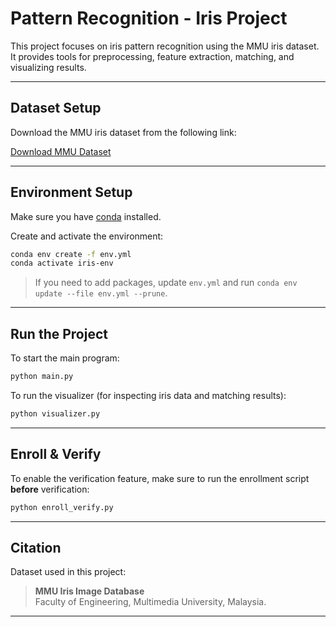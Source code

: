 # Pattern Recognition - Iris Project

This project focuses on iris pattern recognition using the MMU iris dataset. It provides tools for preprocessing, feature extraction, matching, and visualizing results.

---

## Dataset Setup

Download the MMU iris dataset from the following link:

   [Download MMU Dataset](https://drive.google.com/drive/folders/1BUehEn-zLe20MwbbdQsiPfi1sb4TeRrS?usp=sharing)

---

## Environment Setup

Make sure you have [conda](https://docs.conda.io/en/latest/) installed.

Create and activate the environment:
```bash
conda env create -f env.yml
conda activate iris-env
```

> If you need to add packages, update `env.yml` and run `conda env update --file env.yml --prune`.

---

## Run the Project

To start the main program:
```bash
python main.py
```

To run the visualizer (for inspecting iris data and matching results):
```bash
python visualizer.py
```

---

## Enroll & Verify

To enable the verification feature, make sure to run the enrollment script **before** verification:
```bash
python enroll_verify.py
```

---

## Citation

Dataset used in this project:

> **MMU Iris Image Database**  
> Faculty of Engineering, Multimedia University, Malaysia.

---